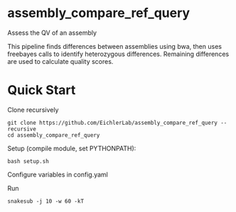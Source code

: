# assembly_compare_ref_query
Assess the QV of an assembly

This pipeline finds differences between assemblies using bwa, then uses freebayes calls to identify heterozygous differences. Remaining differences are used to calculate quality scores.

# Quick Start
Clone recursively
```
git clone https://github.com/EichlerLab/assembly_compare_ref_query --recursive
cd assembly_compare_ref_query
```

Setup (compile module, set PYTHONPATH):

`bash setup.sh`

Configure variables in config.yaml

Run

`snakesub -j 10 -w 60 -kT`
